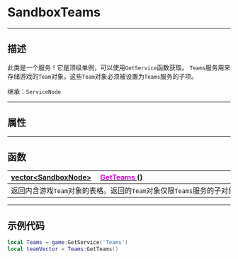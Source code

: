 # SandboxTeams
------------------------------------------------------------------------------------------
## 描述

此类是一个服务！它是顶级单例，可以使用`GetService`函数获取。
`Teams`服务用来存储游戏的`Team`对象，这些`Team`对象必须被设置为`Teams`服务的子项。

继承：`ServiceNode` 

------------------------------------------------------------------------------------------
## 属性

------------------------------------------------------------------------------------------
## 函数

|<div style="width:1000px">[vector\<SandboxNode\>]() &emsp;[<font color="dd00dd">GetTeams</font> ](/Api/Class/GamePlay/SandboxTeams_F/GetTeams.md) ()</div>|
|:---|
|返回内含游戏`Team`对象的表格。返回的`Team`对象仅限`Teams`服务的子对象。|


------------------------------------------------------------------------------------------
## 示例代码

```lua
local Teams = game:GetService('Teams')
local teamVector = Teams:GetTeams()
```